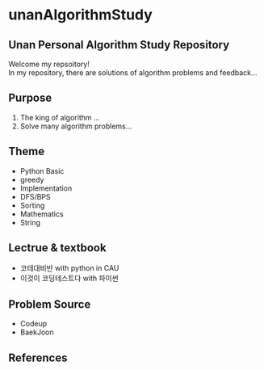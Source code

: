 # unanAlgorithmStudy

## Unan Personal Algorithm Study Repository
Welcome my repsoitory! \
In my repository, there are solutions of algorithm problems and feedback...


## Purpose

1. The king of algorithm ...
2. Solve many algorithm problems...


## Theme

- Python Basic
- greedy
- Implementation
- DFS/BPS
- Sorting
- Mathematics
- String

## Lectrue & textbook
- 코테대비반 with python in CAU
- 이것이 코딩테스트다 with 파이썬
## Problem Source
- Codeup
- BaekJoon
  
## References
 
